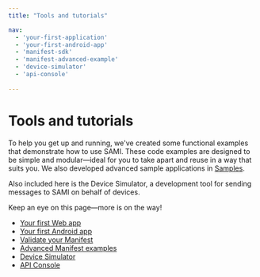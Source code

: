 ```yaml
---
title: "Tools and tutorials"

nav:
  - 'your-first-application' 
  - 'your-first-android-app'
  - 'manifest-sdk'
  - 'manifest-advanced-example'
  - 'device-simulator'
  - 'api-console'
 
---
```

# Tools and tutorials

To help you get up and running, we've created some functional examples that demonstrate how to use SAMI. These code examples are designed to be simple and modular—ideal for you to take apart and reuse in a way that suits you. We also developed advanced sample applications in [Samples](/sami/samples/index.html).

Also included here is the Device Simulator, a development tool for sending messages to SAMI on behalf of devices.

Keep an eye on this page—more is on the way!

*   [Your first Web app](/sami/demos-tools/your-first-application.html "Your first Web app")
*   [Your first Android app](/sami/demos-tools/your-first-android-app.html "Your first Android app")
*   [Validate your Manifest](/sami/demos-tools/manifest-sdk.html)
*   [Advanced Manifest examples](/sami/demos-tools/manifest-advanced-example.html)
*   [Device Simulator](/sami/demos-tools/device-simulator.html)
*	[API Console](/sami/demos-tools/api-console.html)
